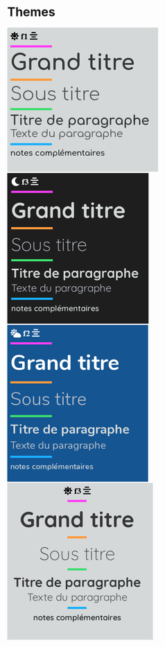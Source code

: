 # Themes

![./shot_light_f1.png](shot_light_f1.png) ![./shot_dark_f3.png](shot_dark_f3.png) ![./shot_calm_f2.png](shot_calm_f2.png) ![./shot_light_l2.png](shot_light_l2.png)
